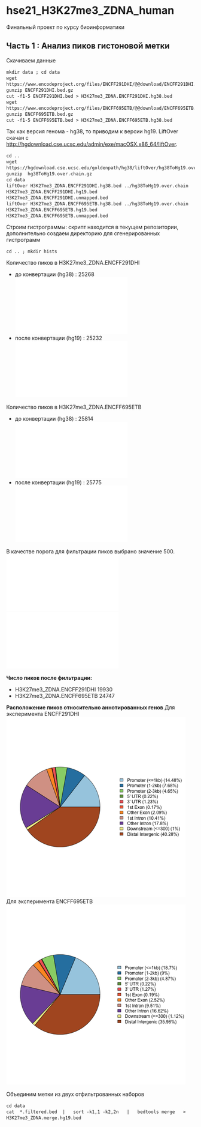 # hse21_H3K27me3_ZDNA_human
Финальный проект по курсу биоинформатики
## Часть 1 : Анализ пиков гистоновой метки

Скачиваем данные
```
mkdir data ; cd data
wget https://www.encodeproject.org/files/ENCFF291DHI/@@download/ENCFF291DHI.bed.gz
gunzip ENCFF291DHI.bed.gz
cut -f1-5 ENCFF291DHI.bed > H3K27me3_ZDNA.ENCFF291DHI.hg38.bed
wget https://www.encodeproject.org/files/ENCFF695ETB/@@download/ENCFF695ETB.bed.gz
gunzip ENCFF695ETB.bed.gz
cut -f1-5 ENCFF695ETB.bed > H3K27me3_ZDNA.ENCFF695ETB.hg38.bed
```
Так как версия генома - hg38, то приводим к версии hg19. LiftOver скачан с http://hgdownload.cse.ucsc.edu/admin/exe/macOSX.x86_64/liftOver.
```
cd ..
wget https://hgdownload.cse.ucsc.edu/goldenpath/hg38/liftOver/hg38ToHg19.over.chain.gz; gunzip  hg38ToHg19.over.chain.gz 
cd data
liftOver H3K27me3_ZDNA.ENCFF291DHI.hg38.bed ../hg38ToHg19.over.chain H3K27me3_ZDNA.ENCFF291DHI.hg19.bed H3K27me3_ZDNA.ENCFF291DHI.unmapped.bed
liftOver H3K27me3_ZDNA.ENCFF695ETB.hg38.bed ../hg38ToHg19.over.chain H3K27me3_ZDNA.ENCFF695ETB.hg19.bed H3K27me3_ZDNA.ENCFF695ETB.unmapped.bed
```
Строим гистрограммы: скрипт находится в текущем репозитории, дополнительно создаем директорию для сгенерированных гистрограмм
```
cd .. ; mkdir hists
```
Количество пиков в H3K27me3_ZDNA.ENCFF291DHI
- до конвертации (hg38) : 25268 ![](hists/len_hist.H3K27me3_ZDNA.ENCFF291DHI.hg38.pdf)
- после конвертации (hg19) : 25232 ![](hists/len_hist.H3K27me3_ZDNA.ENCFF291DHI.hg19.pdf)

Количество пиков в H3K27me3_ZDNA.ENCFF695ETB
- до конвертации (hg38) : 25814 ![](hists/len_hist.H3K27me3_ZDNA.ENCFF695ETB.hg38.pdf)
- после конвертации (hg19) : 25775 ![](hists/len_hist.H3K27me3_ZDNA.ENCFF695ETB.hg19.pdf)

В качестве порога для фильтрации пиков выбрано значение 500.
![filter_peaks.H3K27me3_ZDNA.ENCFF291DHI](hists/filter_peaks.H3K27me3_ZDNA.ENCFF291DHI.hg19.filtered.hist.pdf)
![filter_peaks.H3K27me3_ZDNA.ENCFF291DHI](hists/filter_peaks.H3K27me3_ZDNA.ENCFF291DHI.hg19.init.hist.pdf)

**Число пиков после фильтрации:**
- H3K27me3_ZDNA.ENCFF291DHI 19930
- H3K27me3_ZDNA.ENCFF695ETB 24747

**Расположение пиков относительно аннотированных генов**
Для эксперимента ENCFF291DHI
![H3K27me3_ZDNA.ENCFF291DHI](pie-charts/chip_seeker.H3K27me3_ZDNA.ENCFF291DHI.hg19.filtered.plotAnnoPie.png)
Для эксперимента ENCFF695ETB
![H3K27me3_ZDNA.ENCFF695ETB](pie-charts/chip_seeker.H3K27me3_ZDNA.ENCFF695ETB.hg19.filtered.plotAnnoPie.png)

Объединим метки из двух отфильтрованных наборов
```
cd data
cat  *.filtered.bed  |   sort -k1,1 -k2,2n   |   bedtools merge   >   H3K27me3_ZDNA.merge.hg19.bed
```

